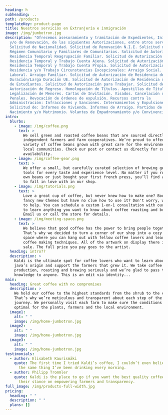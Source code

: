 ```yaml
---
heading: h
subheading: ..
path: /products
templateKey: product-page
title: Nuestros servicios en Extranjería e inmigración
image: /img/jumbotron.jpg
description: "Ofrecemos asesoramiento y tramitación de Expedientes, Iniciales
  y/o de Renovación, de las siguientes Autorizaciones, entre otros servicio:
  Solicitud de Nacionalidad. Solicitud de Renovación N.I.E. Solicitud de N.I.E.
  Régimen Comunitario y Familiares de Comunitarios. Solicitud de Autorización de
  Residencia Temporal Reagrupación Familiar. Solicitud de Autorización de
  Residencia Temporal y Trabajo Cuenta Ajena. Solicitud de Autorización de
  Residencia Temporal y Trabajo Cuenta Propia. Solicitud de Autorización de
  Residencia y/o Trabajo Circunstancias Excepcionales: Arraigo Social. Arraigo
  Laboral. Arraigo Familiar. Solicitud de Autorización de Residencia de Larga
  Duración/Larga Duración UE. Solicitud de Autorización de Residencia de Visado
  de Estudiantes. Solicitud de Autorización para Trabajar. Solicitud de
  Autorización de Regreso. Homologación de Títulos. Apostillas de Títulos.
  Legalización de Menores. Cartas de Invitación. Visados. Cancelación de
  Penales. Revocación de órdenes de expulsión. Recursos contra la
  Administración: Infracciones y Sanciones. Internamientos y Expulsiones.
  Solicitud de: Informes de Vivienda. Informes de Arraigo. Partidas de
  Nacimiento y/o Matrimonio. Volantes de Empadronamiento y/o Convivencia."
intro:
  blurbs:
    - image: /img/coffee.png
      text: >
        We sell green and roasted coffee beans that are sourced directly from
        independent farmers and farm cooperatives. We’re proud to offer a
        variety of coffee beans grown with great care for the environment and
        local communities. Check our post or contact us directly for current
        availability.
    - image: /img/coffee-gear.png
      text: >
        We offer a small, but carefully curated selection of brewing gear and
        tools for every taste and experience level. No matter if you roast your
        own beans or just bought your first french press, you’ll find a gadget
        to fall in love with in our shop.
    - image: /img/tutorials.png
      text: >
        Love a great cup of coffee, but never knew how to make one? Bought a
        fancy new Chemex but have no clue how to use it? Don't worry, we’re here
        to help. You can schedule a custom 1-on-1 consultation with our baristas
        to learn anything you want to know about coffee roasting and brewing.
        Email us or call the store for details.
    - image: /img/meeting-space.png
      text: >
        We believe that good coffee has the power to bring people together.
        That’s why we decided to turn a corner of our shop into a cozy meeting
        space where you can hang out with fellow coffee lovers and learn about
        coffee making techniques. All of the artwork on display there is for
        sale. The full price you pay goes to the artist.
  heading: intro??
  description: >
    Kaldi is the ultimate spot for coffee lovers who want to learn about their
    java’s origin and support the farmers that grew it. We take coffee
    production, roasting and brewing seriously and we’re glad to pass that
    knowledge to anyone. This is an edit via identity...
main:
  heading: Great coffee with no compromises
  description: >
    We hold our coffee to the highest standards from the shrub to the cup.
    That’s why we’re meticulous and transparent about each step of the coffee’s
    journey. We personally visit each farm to make sure the conditions are
    optimal for the plants, farmers and the local environment.
  image1:
    alt: " "
    image: /img/home-jumbotron.jpg
  image2:
    alt: " "
    image: /img/home-jumbotron.jpg
  image3:
    alt: " "
    image: /img/home-jumbotron.jpg
testimonials:
  - author: Elisabeth Kaurismäki
    quote: The first time I tried Kaldi’s coffee, I couldn’t even believe that was
      the same thing I’ve been drinking every morning.
  - author: Philipp Trommler
    quote: Kaldi is the place to go if you want the best quality coffee. I love
      their stance on empowering farmers and transparency.
full_image: /img/products-full-width.jpg
pricing:
  heading: " "
  description: " "
  plans: []
---
```

